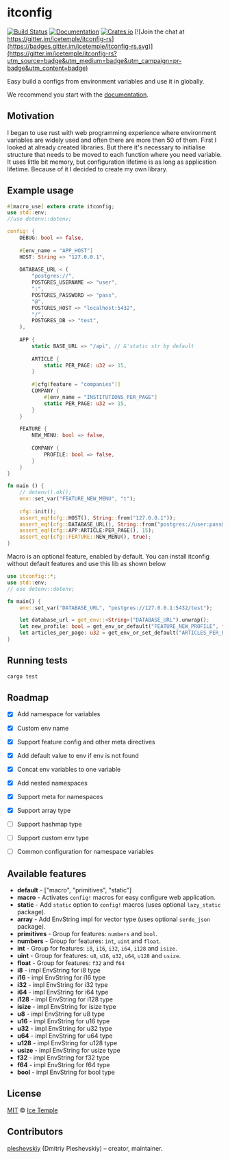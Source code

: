 # itconfig
[![Build Status](https://travis-ci.org/icetemple/itconfig-rs.svg?branch=master)](https://travis-ci.org/icetemple/itconfig-rs)
[![Documentation](https://docs.rs/itconfig/badge.svg)](https://docs.rs/itconfig)
[![Crates.io](https://img.shields.io/badge/crates.io-v0.11.2-orange.svg?longCache=true)](https://crates.io/crates/itconfig) 
[![Join the chat at https://gitter.im/icetemple/itconfig-rs](https://badges.gitter.im/icetemple/itconfig-rs.svg)](https://gitter.im/icetemple/itconfig-rs?utm_source=badge&utm_medium=badge&utm_campaign=pr-badge&utm_content=badge)

Easy build a configs from environment variables and use it in globally.

We recommend you start with the [documentation].


## Motivation

I began to use rust with web programming experience where environment variables are widely used 
and often there are more then 50 of them. First I looked at already created libraries. 
But there it's necessary to initialise structure that needs to be moved to each function 
where you need variable. It uses little bit memory, but configuration lifetime is as long 
as application lifetime. Because of it I decided to create my own library.


## Example usage

```rust
#[macro_use] extern crate itconfig;
use std::env;
//use dotenv::dotenv;

config! {
    DEBUG: bool => false,
    
    #[env_name = "APP_HOST"]
    HOST: String => "127.0.0.1",
    
    DATABASE_URL < (
        "postgres://",
        POSTGRES_USERNAME => "user",
        ":",
        POSTGRES_PASSWORD => "pass",
        "@",
        POSTGRES_HOST => "localhost:5432",
        "/",
        POSTGRES_DB => "test",
    ),
    
    APP {
        static BASE_URL => "/api", // &'static str by default
    
        ARTICLE {
            static PER_PAGE: u32 => 15,
        }
        
        #[cfg(feature = "companies")]
        COMPANY {
            #[env_name = "INSTITUTIONS_PER_PAGE"]
            static PER_PAGE: u32 => 15,
        }
    }
    
    FEATURE {
        NEW_MENU: bool => false,
    
        COMPANY {
            PROFILE: bool => false,
        }
    }
}

fn main () {
    // dotenv().ok();
    env::set_var("FEATURE_NEW_MENU", "t");
    
    cfg::init();
    assert_eq!(cfg::HOST(), String::from("127.0.0.1"));
    assert_eq!(cfg::DATABASE_URL(), String::from("postgres://user:pass@localhost:5432/test"));
    assert_eq!(cfg::APP:ARTICLE:PER_PAGE(), 15);
    assert_eq!(cfg::FEATURE::NEW_MENU(), true);
}
```


Macro is an optional feature, enabled by default. You can install itconfig without default
features and use this lib as shown below

```rust
use itconfig::*;
use std::env;
// use dotenv::dotenv;

fn main() {
    env::set_var("DATABASE_URL", "postgres://127.0.0.1:5432/test");

    let database_url = get_env::<String>("DATABASE_URL").unwrap();
    let new_profile: bool = get_env_or_default("FEATURE_NEW_PROFILE", false);
    let articles_per_page: u32 = get_env_or_set_default("ARTICLES_PER_PAGE", 10);
}
```

## Running tests

```bash
cargo test
```


## Roadmap

* [x] Add namespace for variables
* [x] Custom env name
* [x] Support feature config and other meta directives
* [x] Add default value to env if env is not found
* [x] Concat env variables to one variable
* [x] Add nested namespaces
* [x] Support meta for namespaces
* [x] Support array type
* [ ] Support hashmap type
* [ ] Support custom env type
* [ ] Common configuration for namespace variables


## Available features

* **default** - ["macro", "primitives", "static"]
* **macro** - Activates `config!` macros for easy configure web application.
* **static** - Add `static` option to `config!` macros (uses optional `lazy_static` package).
* **array** - Add EnvString impl for vector type (uses optional `serde_json` package).
* **primitives** - Group for features: `numbers` and `bool`.
* **numbers** - Group for features: `int`, `uint` and `float`.
* **int** - Group for features: `i8`, `i16`, `i32`, `i64`, `i128` and `isize`.
* **uint** - Group for features: `u8`, `u16`, `u32`, `u64`, `u128` and `usize`.
* **float** - Group for features: `f32` and `f64`
* **i8** - impl EnvString for i8 type
* **i16** - impl EnvString for i16 type
* **i32** - impl EnvString for i32 type
* **i64** - impl EnvString for i64 type
* **i128** - impl EnvString for i128 type
* **isize** - impl EnvString for isize type
* **u8** - impl EnvString for u8 type
* **u16** - impl EnvString for u16 type
* **u32** - impl EnvString for u32 type
* **u64** - impl EnvString for u64 type
* **u128** - impl EnvString for u128 type
* **usize** - impl EnvString for usize type
* **f32** - impl EnvString for f32 type
* **f64** - impl EnvString for f64 type
* **bool** - impl EnvString for bool type

## License

[MIT] © [Ice Temple](https://github.com/icetemple)


## Contributors

[pleshevskiy](https://github.com/pleshevskiy) (Dmitriy Pleshevskiy) – creator, maintainer.


[documentation]: https://docs.rs/itconfig
[MIT]: https://github.com/icetemple/itconfig-rs/blob/master/LICENSE
